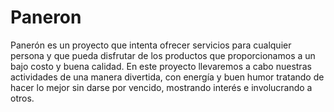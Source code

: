 # Paneron

Panerón es un proyecto que intenta ofrecer servicios para cualquier persona y que pueda disfrutar de los productos que proporcionamos a un bajo costo y buena calidad.
En este proyecto llevaremos a cabo nuestras actividades de una manera divertida, con energía y buen humor tratando de hacer lo mejor sin darse por vencido, mostrando interés e involucrando a otros.


